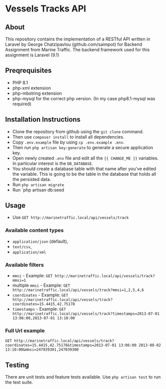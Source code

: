 # Vessels Tracks API

## About

This repository contains the implementation of a RESTful API
written in Laravel by George Chatzipavlou (github.com/saimpot) for Backend Assignment from Marine Traffic.
The backend framework used for this assignment is Laravel (9.1)

## Preqrequisites

* PHP 8.1
* php-xml extension
* php-mbstring extension
* php-mysql for the correct php version. (In my case php8.1-mysql was required)

## Installation Instructions

* Clone the repository from github using the `git clone` command.
* Then use `composer install` to install all dependencies.
* Copy `.env.example` file by using `cp .env.example .env`.
* Then run `php artisan key:generate` to generate a secure application key.
* Open newly created `.env` file and edit all the `{{ CHANGE_ME }}` variables. In particular interest is the `DB_DATABASE`.
* You should create a database table with that name after you've edited the variable. This is going to be the table in the database that holds all the persisted data.
* Run `php artisan migrate`
* Run `php artisan db:seed

## Usage

* Use `GET http://marinetraffic.local/api/vessels/track`

### Available content types

* `application/json` (default),
* `text/csv`,
* `application/xml`

### Available filters

* `mmsi` - Example: `GET http://marinetraffic.local/api/vessels/track?mmsi=1`
* multiple `mmsi` - Example: `GET http://marinetraffic.local/api/vessels/track?mmsi=1,2,5,4,6`
* `coordinates` - Example: `GET http://marinetraffic.local/api/vessels/track?coordinates=15.4415,42.75178`
* `timestamps` - Example: `GET http://marinetraffic.local/api/vessels/track?timestamps=2013-07-01 13:06:00,2013-07-01 13:10:00`

### Full Url example

`GET http://marinetraffic.local/api/vessels/track?coordinates=15.4415,42.75178&timestamps=2013-07-01 13:06:00 2013-08-02 13:10:00&mmsi=247039301,247039300`

## Testing

There are unit tests and feature tests available. Use `php artisan test` to run the test suite.
